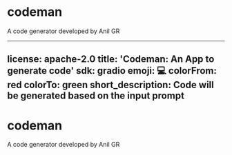 # codeman
A code generator developed by Anil GR

---
license: apache-2.0
title: 'Codeman: An App to generate code'
sdk: gradio
emoji: 💻
colorFrom: red
colorTo: green
short_description: Code will be generated based on the input prompt
---
# codeman
A code generator developed by Anil GR
